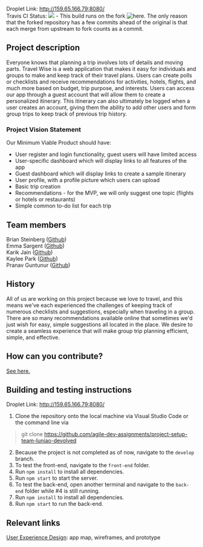 Droplet Link: http://159.65.166.79:8080/     
Travis CI Status: ![](https://travis-ci.com/pguntunur/project-setup-team-luniao-devolved.svg?branch=develop) - This build runs on the fork ![here](https://github.com/pguntunur/project-setup-team-luniao-devolved/). The only reason that the forked repository has a few commits ahead of the original is that each merge from upstream to fork counts as a commit.

## Project description
Everyone knows that planning a trip involves lots of details and moving parts. Travel Wise is a web application that makes it easy for individuals and groups to make and keep track of their travel plans. Users can create polls or checklists and receive recommendations for activities, hotels, flights, and much more based on budget, trip purpose, and interests. Users can access our app through a guest account that will allow them to create a personalized itinerary. This itinerary can also ultimately be logged when a user creates an account, giving them the ability to add other users and form group trips to keep track of previous trip history.

### Project Vision Statement
Our Minimum Viable Product should have:
* User register and login functionality, guest users will have limited access
* User-specific dashboard which will display links to all features of the app 
* Guest dashboard which will display links to create a sample itinerary 
* User profile, with a profile picture which users can upload
* Basic trip creation
* Recommendations - for the MVP, we will only suggest one topic (flights or hotels or restaurants)
* Simple common to-do list for each trip

## Team members
Brian Steinberg ([Github](https://github.com/trumpetintex))    
Emma Sargent ([Github](https://github.com/nut_hut))    
Karik Jain ([Github](https://github.com/kartik57))    
Kaylee Park ([Github](https://github.com/yushin420))   
Pranav Guntunur ([Github](https://github.com/pguntunur))

## History
All of us are working on this project because we love to travel, and this means we've each experienced the challenges of keeping track of numerous checklists and suggestions, especially when traveling in a group. There are so many recommendations available online that sometimes we'd just wish for easy, simple suggestions all located in the place. We desire to create a seamless experience that will make group trip planning efficient, simple, and effective. 

## How can you contribute?
[See here.](CONTRIBUTING.md)

## Building and testing instructions
Droplet Link: http://159.65.166.79:8080/

1. Clone the repository onto the local machine via Visual Studio Code or the command line via
>git clone https://github.com/agile-dev-assignments/project-setup-team-luniao-devolved
2. Because the project is not completed as of now, navigate to the `develop` branch.
3. To test the front-end, navigate to the `front-end` folder.  
4. Run `npm install` to install all dependencies.
5. Run `npm start` to start the server.
6. To test the back-end, open another terminal and navigate to the `back-end` folder while #4 is still running.
7. Run `npm install` to install all dependencies.
8. Run `npm start` to run the back-end.

## Relevant links
[User Experience Design](https://github.com/agile-dev-assignments/user-experience-design-team-luniao-devolved): app map, wireframes, and prototype

